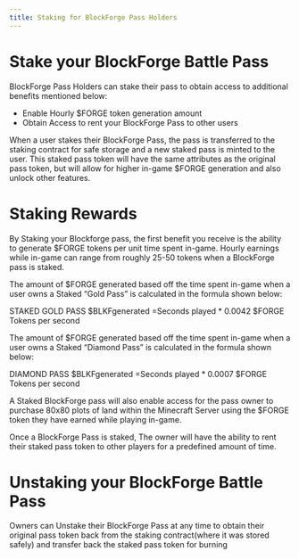 ```yaml
---
title: Staking for BlockForge Pass Holders
---
```


# Stake your BlockForge Battle Pass
BlockForge Pass Holders can stake their pass to obtain access to additional benefits mentioned below:
* Enable Hourly $FORGE token generation amount
* Obtain Access to rent your BlockForge Pass to other users

When a user stakes their BlockForge Pass, the pass is transferred to the staking contract for safe storage and a new staked pass is minted to the user. This staked pass token will have the same attributes as the original pass token, but will allow for higher in-game $FORGE generation and also unlock other features.


# Staking Rewards
By Staking your Blockforge pass, the first benefit you receive is the ability to generate $FORGE tokens per unit time spent in-game. Hourly earnings while in-game can range from roughly 25-50 tokens when a BlockForge pass is staked.  

The amount of $FORGE generated based off the time spent in-game when a user owns a  Staked “Gold Pass”  is calculated in the formula shown below:

   STAKED GOLD PASS $BLKFgenerated =Seconds played * 0.0042 $FORGE Tokens per second

The amount of $FORGE generated based off the time spent in-game when a user owns a  Staked “Diamond Pass”  is calculated in the formula shown below:

   DIAMOND PASS $BLKFgenerated =Seconds played * 0.0007 $FORGE Tokens per second  

A Staked BlockForge pass will also enable access for the pass owner to purchase 80x80 plots of land within the Minecraft Server using the $FORGE token they have earned while playing in-game.

Once a BlockForge Pass is staked, The owner will have the ability to rent their staked pass token to other players for a predefined amount of time.

# Unstaking your BlockForge Battle Pass

Owners can Unstake their BlockForge Pass at any time to obtain their original pass token back from the staking contract(where it was stored safely) and transfer back the staked pass token for burning
